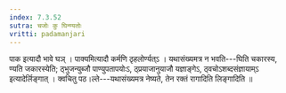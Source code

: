 ```yaml
---
index: 7.3.52
sutra: चजोः कु घिन्ण्यतोः
vritti: padamanjari
---
```


 पाक इत्यादौ भावे घञ् । पाक्यमित्यादौ कर्मणि ठृहलोर्ण्यत्ऽ । यथासंख्यमत्र न भवति---घिति चकारस्य, ण्यति जकारस्येति; ठ्भुजन्युब्जौ पाण्युपतापयोःऽ, ठ्प्रयाजानुयाजौ यज्ञाङ्गेऽ, ठ्वचोऽशब्दसंज्ञायाम्ऽ इत्यादेर्लिङ्गात् । क्वचितु पठ।ल्ते---यथासंख्यमत्र नेष्यते, तेन रक्तं रागादिति लिङ्गादिति ॥